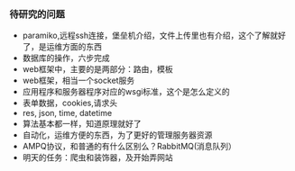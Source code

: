 ### 待研究的问题
- paramiko,远程ssh连接，堡垒机介绍，文件上传里也有介绍，这个了解就好了，是运维方面的东西
- 数据库的操作，六步完成
- web框架中，主要的是两部分：路由，模板
- web框架，相当一个socket服务
- 应用程序和服务器程序对应的wsgi标准，这个是怎么定义的
- 表单数据，cookies,请求头
- res, json, time, datetime
- 算法基本都一样，知道原理就好了
- 自动化，运维方便的东西，为了更好的管理服务器资源
- AMPQ协议，和普通的有什么区别么？RabbitMQ(消息队列）
- 明天的任务：爬虫和装饰器，及开始弄网站